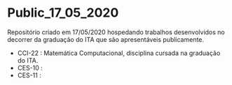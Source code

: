 # Public_17_05_2020
Repositório criado em 17/05/2020 hospedando trabalhos desenvolvidos no decorrer da graduação do ITA que são apresentáveis publicamente.


* CCI-22 : Matemática Computacional, disciplina cursada na graduação do ITA.
* CES-10 :
* CES-11 :





